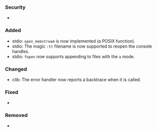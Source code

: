 ### Security
- 

### Added
- stdio: `open_memstream` is now implemented (a POSIX function).
- stdio: The magic `:tt` filename is now supported to reopen the console handles.
- stdio: `fopen` now supports appending to files with the `a` mode.

### Changed
- clib: The error handler now reports a backtrace when it is called.

### Fixed
- 

### Removed
- 

